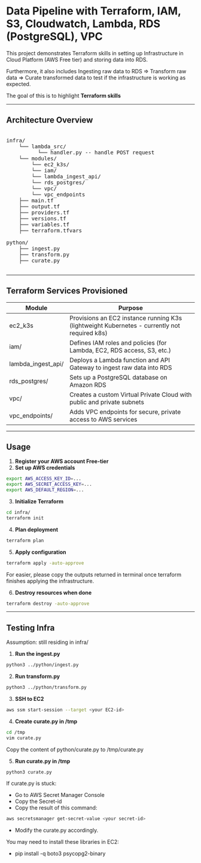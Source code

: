 # Data Pipeline with Terraform, IAM, S3, Cloudwatch, Lambda, RDS (PostgreSQL), VPC

This project demonstrates Terraform skills in setting up Infrastructure in Cloud Platform (AWS Free tier) and storing data into RDS. 

Furthermore, it also includes Ingesting raw data to RDS => Transform raw data => Curate transformed data to test if the infrastructure is working as expected. 

The goal of this is to highlight **Terraform skills**

---

## Architecture Overview

<pre lang="markdown"> 
infra/ 
    └── lambda_src/
          └── handler.py -- handle POST request 
    └── modules/
        └── ec2_k3s/
        └── iam/
        └── lambda_ingest_api/
        └── rds_postgres/
        └── vpc/
        └── vpc_endpoints
    ├── main.tf 
    ├── output.tf 
    ├── providers.tf 
    ├── versions.tf 
    ├── variables.tf 
    ├── terraform.tfvars 
 
python/
    ├── ingest.py
    ├── transform.py
    ├── curate.py
  </pre>

---

## Terraform Services Provisioned

| Module     | Purpose |
| ---      | ---       |
| ec2_k3s |    Provisions an EC2 instance running K3s (lightweight Kubernetes - currently not required k8s)      |
| iam/     |  Defines IAM roles and policies (for Lambda, EC2, RDS access, S3, etc.)       |
| lambda_ingest_api/     |  Deploys a Lambda function and API Gateway to ingest raw data into RDS       |
| rds_postgres/     |  Sets up a PostgreSQL database on Amazon RDS       |
| vpc/     |  Creates a custom Virtual Private Cloud with public and private subnets       |
| vpc_endpoints/     |  Adds VPC endpoints for secure, private access to AWS services      |

---

## Usage
1. **Register your AWS account Free-tier**
2. **Set up AWS credentials**
```bash
export AWS_ACCESS_KEY_ID=...
export AWS_SECRET_ACCESS_KEY=...
export AWS_DEFAULT_REGION=...
```

3. **Initialize Terraform**
```bash
cd infra/
terraform init
```

4. **Plan deployment**
```bash
terraform plan
```

5. **Apply configuration**
```bash
terraform apply -auto-approve
```
For easier, please copy the outputs returned in terminal once terraform finishes applying the infrastructure. 

6. **Destroy resources when done**
```bash
terraform destroy -auto-approve
```

---

## Testing Infra
Assumption: still residing in infra/
1. **Run the ingest.py**
```bash
python3 ../python/ingest.py
```
2. **Run transform.py**
```bash
python3 ../python/transform.py
```
3. **SSH to EC2**
```bash
aws ssm start-session --target <your EC2-id>
```
4. **Create curate.py in /tmp**
```bash
cd /tmp
vim curate.py
```
Copy the content of python/curate.py to /tmp/curate.py

5. **Run curate.py in /tmp**
```bash
python3 curate.py
```

If curate.py is stuck:
* Go to AWS Secret Manager Console
* Copy the Secret-id
* Copy the result of this command:
```bash
aws secretsmanager get-secret-value <your secret-id> 
```
* Modify the curate.py accordingly.
  
You may need to install these libraries in EC2:
* pip install -q boto3 psycopg2-binary 

